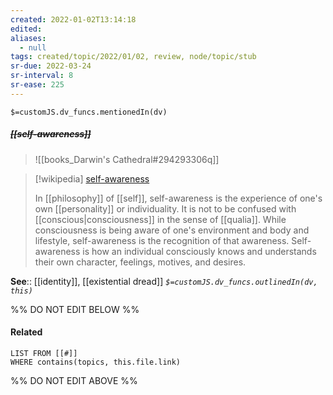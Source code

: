 ```yaml
---
created: 2022-01-02T13:14:18 
edited: 
aliases:
  - null
tags: created/topic/2022/01/02, review, node/topic/stub
sr-due: 2022-03-24
sr-interval: 8
sr-ease: 225
---
```

`$=customJS.dv_funcs.mentionedIn(dv)`

##### <s class="topic-title">[[self-awareness]]</s>

> ![[books_Darwin's Cathedral#294293306q]]

> [!wikipedia] [self-awareness](https://en.wikipedia.org/wiki/Self-awareness)
> 
> In [[philosophy]] of [[self]], self-awareness is the experience of one's own [[personality]] or individuality. It is not to be confused with [[conscious|consciousness]] in the sense of [[qualia]]. While consciousness is being aware of one's environment and body and lifestyle, self-awareness is the recognition of that awareness. Self-awareness is how an individual consciously knows and understands their own character, feelings, motives, and desires. 
>

**See**:: [[identity]], [[existential dread]]
*`$=customJS.dv_funcs.outlinedIn(dv, this)`*

%% DO NOT EDIT BELOW %%
#### Related 
```dataview
LIST FROM [[#]]
WHERE contains(topics, this.file.link)
```
%% DO NOT EDIT ABOVE %%
